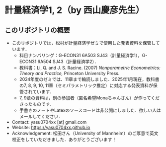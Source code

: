 # 計量経済学1, 2（by 西山慶彦先生）

## このリポジトリの概要
- このリポジトリでは，松村が計量経済学ゼミで使用した発表資料を保管しています．
  - 科目ナンバリング：G-ECON31 6A503 SJ43（計量経済学1），G-ECON31 6A504 SJ43（計量経済学2）．
  - 教科書：Li, Q. and J. S. Racine. (2007) *Nonparametric Econometrics: Theory and Practice,* Princeton University Press.
  - 2024年度のゼミでは、11章まで輪読しました．2025年1月現在，教科書の7, 8, 9, 10, 11章（セミパラメトリック推定）に対応する発表資料が保管されています．
  - 7, 9章の資料は，別の参加者（匿名希望Monaちゃんさん）が作ってくださったものです．
  - 手書きのノートやLatexのソースコードは非公開にしました．欲しい人はメールしてください．
- Contact: yasu0704xx [at] gmail.com
- Website: https://yasu0704xx.github.io
- Acknowledgement: 松田さん（University of Mannheim）のご厚意で英文校正をしていただきました．ありがとうございます！
